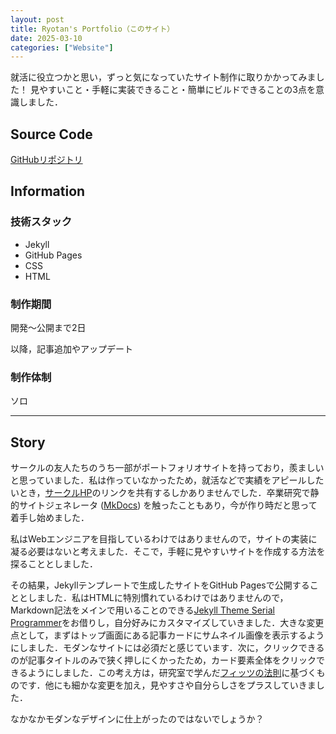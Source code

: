 ```yaml
---
layout: post
title: Ryotan's Portfolio（このサイト）
date: 2025-03-10
categories: ["Website"]
---
```


就活に役立つかと思い，ずっと気になっていたサイト制作に取りかかってみました！
見やすいこと・手軽に実装できること・簡単にビルドできることの3点を意識しました．

## Source Code

[GitHubリポジトリ](https://github.com/ryotan1ff/portfolio-site)

## Information

### 技術スタック

- Jekyll
- GitHub Pages
- CSS
- HTML

### 制作期間

開発～公開まで2日

以降，記事追加やアップデート

### 制作体制

ソロ

---

## Story

サークルの友人たちのうち一部がポートフォリオサイトを持っており，羨ましいと思っていました．私は作っていなかったため，就活などで実績をアピールしたいとき，[サークルHP](https://micomprocedure.com/)のリンクを共有するしかありませんでした．卒業研究で静的サイトジェネレータ ([MkDocs](https://www.mkdocs.org/)) を触ったこともあり，今が作り時だと思って着手し始めました．

私はWebエンジニアを目指しているわけではありませんので，サイトの実装に凝る必要はないと考えました．そこで，手軽に見やすいサイトを作成する方法を探ることとしました．

その結果，Jekyllテンプレートで生成したサイトをGitHub Pagesで公開することとしました．私はHTMLに特別慣れているわけではありませんので，Markdown記法をメインで用いることのできる[Jekyll Theme Serial Programmer](https://github.com/sharadcodes/jekyll-theme-serial-programmer)をお借りし，自分好みにカスタマイズしていきました．大きな変更点として，まずはトップ画面にある記事カードにサムネイル画像を表示するようにしました．モダンなサイトには必須だと感じています．次に，クリックできるのが記事タイトルのみで狭く押しにくかったため，カード要素全体をクリックできるようにしました．この考え方は，研究室で学んだ[フィッツの法則](https://lawsofux.com/fittss-law/)に基づくものです．他にも細かな変更を加え，見やすさや自分らしさをプラスしていきました．

なかなかモダンなデザインに仕上がったのではないでしょうか？
